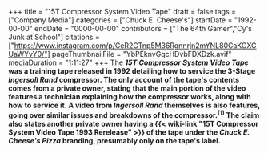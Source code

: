+++
title = "15T Compressor System Video Tape"
draft = false
tags = ["Company Media"]
categories = ["Chuck E. Cheese's"]
startDate = "1992-00-00"
endDate = "0000-00-00"
contributors = ["The 64th Gamer","Cy's Junk at School"]
citations = ["https://www.instagram.com/p/CeR2CTnp5M36Rgnnrjn2mYNL80CaKGXCUaWYvY0/"]
pageThumbnailFile = "YbPEknvGqcHDvbFDXDzk.avif"
mediaDuration = "1:11:27"
+++
The ***15T Compressor System Video Tape* was a training tape released in 1992 detailing how to service the 3-Stage *Ingersoll Rand* compressor.
The only account of the tape's contents comes from a private owner, stating that the main portion of the video features a technician explaining how the compressor works, along with how to service it. A video from *Ingersoll Rand* themselves is also features, going over similar issues and breakdowns of the compressor.<sup>(1)</sup> The claim also states another private owner having a {{< wiki-link "15T Compressor System Video Tape 1993 Rerelease" >}} of the tape under the *Chuck E. Cheese's Pizza* branding, presumably only on the tape's label.**
